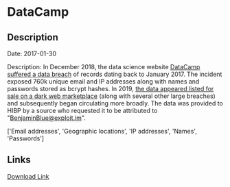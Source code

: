 # DataCamp

## Description

Date: 2017-01-30

Description:
In December 2018, the data science website <a href="https://support.datacamp.com/hc/en-us/articles/360017716074-DataCamp-Security-Update-Frequently-Asked-Questions" target="_blank" rel="noopener">DataCamp suffered a data breach</a> of records dating back to January 2017. The incident exposed 760k unique email and IP addresses along with names and passwords stored as bcrypt hashes. In 2019, <a href="https://www.theregister.co.uk/2019/02/11/620_million_hacked_accounts_dark_web/" target="_blank" rel="noopener">the data appeared listed for sale on a dark web marketplace</a> (along with several other large breaches) and subsequently began circulating more broadly. The data was provided to HIBP by a source who requested it to be attributed to &quot;BenjaminBlue@exploit.im&quot;.


['Email addresses', 'Geographic locations', 'IP addresses', 'Names', 'Passwords']

## Links

[Download Link](https://link-to.net/1229997/997.2114303077399/dynamic/?r=ZGF0YWNhbXAuY29t)